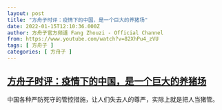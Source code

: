 ```yaml
---
layout: post
title: "方舟子时评：疫情下的中国，是一个巨大的养猪场"
date: 2022-01-15T12:10:36.000Z
author: 方舟子官方频道 Fang Zhouzi - Official Channel
from: https://www.youtube.com/watch?v=82XhPu4_zVU
tags: [ 方舟子 ]
categories: [ 方舟子 ]
---
```

<!--1642248636000-->
[方舟子时评：疫情下的中国，是一个巨大的养猪场](https://www.youtube.com/watch?v=82XhPu4_zVU)
------

<div>
中国各种严防死守的管控措施，让人们失去人的尊严，实际上就是把人当猪管。
</div>
